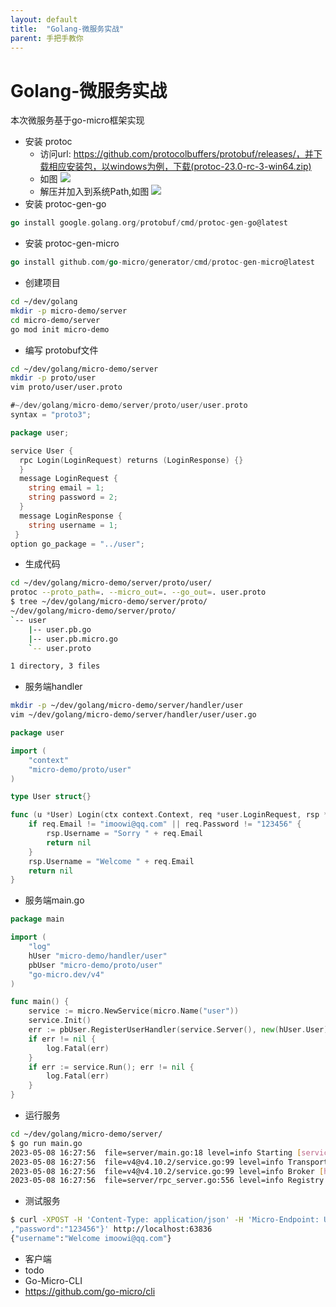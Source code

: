 ```yaml
---
layout: default
title:  "Golang-微服务实战"
parent: 手把手教你
---
```


# Golang-微服务实战
本次微服务基于go-micro框架实现
- 安装 protoc
  - 访问url: https://github.com/protocolbuffers/protobuf/releases/，并下载相应安装包，以windows为例，下载(protoc-23.0-rc-3-win64.zip)
  - 如图
    ![](/assets/images/protoc.png)
  - 解压并加入到系统Path,如图
    ![](/assets/images/protoc_path.png)    
- 安装 protoc-gen-go
```go
go install google.golang.org/protobuf/cmd/protoc-gen-go@latest
```
- 安装 protoc-gen-micro
```go
go install github.com/go-micro/generator/cmd/protoc-gen-micro@latest
```
- 创建项目
```sh
cd ~/dev/golang
mkdir -p micro-demo/server
cd micro-demo/server
go mod init micro-demo
```
- 编写 protobuf文件
```sh
cd ~/dev/golang/micro-demo/server
mkdir -p proto/user
vim proto/user/user.proto
```
```go 
#~/dev/golang/micro-demo/server/proto/user/user.proto
syntax = "proto3";

package user;

service User {
  rpc Login(LoginRequest) returns (LoginResponse) {}
  }
  message LoginRequest {
    string email = 1;
    string password = 2;
  }
  message LoginResponse {
    string username = 1;
 }
option go_package = "../user";
```
- 生成代码
```sh
cd ~/dev/golang/micro-demo/server/proto/user/
protoc --proto_path=. --micro_out=. --go_out=. user.proto
$ tree ~/dev/golang/micro-demo/server/proto/
~/dev/golang/micro-demo/server/proto/
`-- user
    |-- user.pb.go
    |-- user.pb.micro.go
    `-- user.proto

1 directory, 3 files
```
- 服务端handler
```sh
mkdir -p ~/dev/golang/micro-demo/server/handler/user
vim ~/dev/golang/micro-demo/server/handler/user/user.go 
```
```go
package user

import (
	"context"
	"micro-demo/proto/user"
)

type User struct{}

func (u *User) Login(ctx context.Context, req *user.LoginRequest, rsp *user.LoginResponse) error {
	if req.Email != "imoowi@qq.com" || req.Password != "123456" {
		rsp.Username = "Sorry " + req.Email
		return nil
	}
	rsp.Username = "Welcome " + req.Email
	return nil
}
```
- 服务端main.go
```go
package main

import (
	"log"
	hUser "micro-demo/handler/user"
	pbUser "micro-demo/proto/user"
	"go-micro.dev/v4"
)

func main() {
	service := micro.NewService(micro.Name("user"))
	service.Init()
	err := pbUser.RegisterUserHandler(service.Server(), new(hUser.User))
	if err != nil {
		log.Fatal(err)
	}
	if err := service.Run(); err != nil {
		log.Fatal(err)
	}
}

```
- 运行服务
```sh
cd ~/dev/golang/micro-demo/server/
$ go run main.go
2023-05-08 16:27:56  file=server/main.go:18 level=info Starting [service] user
2023-05-08 16:27:56  file=v4@v4.10.2/service.go:99 level=info Transport [http] Listening on [::]:63836
2023-05-08 16:27:56  file=v4@v4.10.2/service.go:99 level=info Broker [http] Connected to 127.0.0.1:63837
2023-05-08 16:27:56  file=server/rpc_server.go:556 level=info Registry [mdns] Registering node: user-fce14126-574f-4417-bd09-8e3e33d4be78
```
- 测试服务
```sh
$ curl -XPOST -H 'Content-Type: application/json' -H 'Micro-Endpoint: User.Login' -d '{"email": "imoowi@qq.com"
,"password":"123456"}' http://localhost:63836
{"username":"Welcome imoowi@qq.com"}
```
- 客户端
- todo
- Go-Micro-CLI
- https://github.com/go-micro/cli